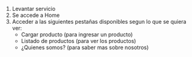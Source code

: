 1. Levantar servicio
2. Se accede a Home
3. Acceder a las siguientes pestañas disponibles segun lo que se quiera ver:
   - Cargar producto (para ingresar un producto)
   - Listado de productos (para ver los productos)
   - ¿Quienes somos? (para saber mas sobre nosotros)

